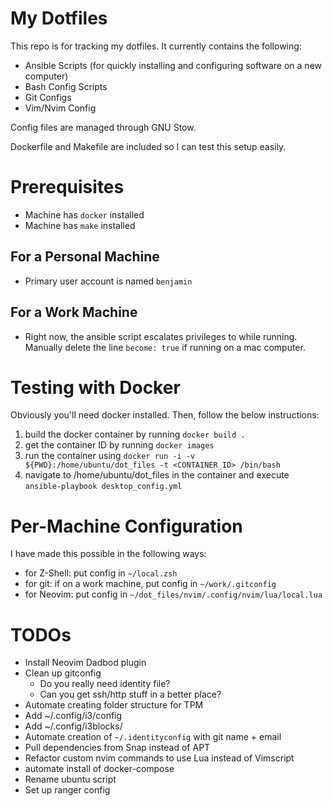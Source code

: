 # My Dotfiles

This repo is for tracking my dotfiles. It currently contains the following:

- Ansible Scripts (for quickly installing and configuring software on a new computer)
- Bash Config Scripts
- Git Configs
- Vim/Nvim Config

Config files are managed through GNU Stow.

Dockerfile and Makefile are included so I can test this setup easily.

# Prerequisites

- Machine has `docker` installed
- Machine has `make` installed

## For a Personal Machine

- Primary user account is named `benjamin`

## For a Work Machine

- Right now, the ansible script escalates privileges to while running. Manually delete the line `become: true` if running on a mac computer.

# Testing with Docker

Obviously you'll need docker installed. Then, follow the below instructions:

1. build the docker container by running `docker build .`
2. get the container ID by running `docker images`
3. run the container using `docker run -i -v ${PWD}:/home/ubuntu/dot_files -t <CONTAINER_ID> /bin/bash`
4. navigate to /home/ubuntu/dot_files in the container and execute `ansible-playbook desktop_config.yml`

# Per-Machine Configuration

I have made this possible in the following ways:

- for Z-Shell: put config in `~/local.zsh`
- for git: if on a work machine, put config in `~/work/.gitconfig`
- for Neovim: put config in `~/dot_files/nvim/.config/nvim/lua/local.lua`

# TODOs

- Install Neovim Dadbod plugin
- Clean up gitconfig
  - Do you really need identity file?
  - Can you get ssh/http stuff in a better place?
- Automate creating folder structure for TPM
- Add ~/.config/i3/config
- Add ~/.config/i3blocks/
- Automate creation of `~/.identityconfig` with git name + email
- Pull dependencies from Snap instead of APT
- Refactor custom nvim commands to use Lua instead of Vimscript
- automate install of docker-compose
- Rename ubuntu script
- Set up ranger config
